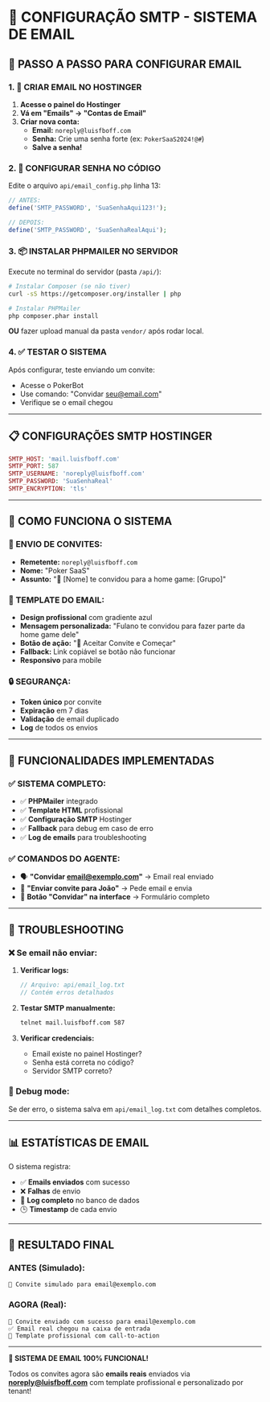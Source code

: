 # 📧 **CONFIGURAÇÃO SMTP - SISTEMA DE EMAIL**

## 🎯 **PASSO A PASSO PARA CONFIGURAR EMAIL**

### **1. 📧 CRIAR EMAIL NO HOSTINGER**

1. **Acesse o painel do Hostinger**
2. **Vá em "Emails" → "Contas de Email"**
3. **Criar nova conta:**
   - **Email:** `noreply@luisfboff.com`
   - **Senha:** Crie uma senha forte (ex: `PokerSaaS2024!@#`)
   - **Salve a senha!**

### **2. 🔧 CONFIGURAR SENHA NO CÓDIGO**

Edite o arquivo `api/email_config.php` linha 13:

```php
// ANTES:
define('SMTP_PASSWORD', 'SuaSenhaAqui123!');

// DEPOIS:
define('SMTP_PASSWORD', 'SuaSenhaRealAqui');
```

### **3. 📦 INSTALAR PHPMAILER NO SERVIDOR**

Execute no terminal do servidor (pasta `/api/`):

```bash
# Instalar Composer (se não tiver)
curl -sS https://getcomposer.org/installer | php

# Instalar PHPMailer
php composer.phar install
```

**OU** fazer upload manual da pasta `vendor/` após rodar local.

### **4. ✅ TESTAR O SISTEMA**

Após configurar, teste enviando um convite:
- Acesse o PokerBot
- Use comando: "Convidar seu@email.com"
- Verifique se o email chegou

---

## 📋 **CONFIGURAÇÕES SMTP HOSTINGER**

```php
SMTP_HOST: 'mail.luisfboff.com'
SMTP_PORT: 587
SMTP_USERNAME: 'noreply@luisfboff.com'  
SMTP_PASSWORD: 'SuaSenhaReal'
SMTP_ENCRYPTION: 'tls'
```

---

## 📧 **COMO FUNCIONA O SISTEMA**

### **📨 ENVIO DE CONVITES:**
- **Remetente:** `noreply@luisfboff.com`
- **Nome:** "Poker SaaS"
- **Assunto:** "🎯 [Nome] te convidou para a home game: [Grupo]"

### **📄 TEMPLATE DO EMAIL:**
- **Design profissional** com gradiente azul
- **Mensagem personalizada:** "Fulano te convidou para fazer parte da home game dele"
- **Botão de ação:** "🚀 Aceitar Convite e Começar"
- **Fallback:** Link copiável se botão não funcionar
- **Responsivo** para mobile

### **🔒 SEGURANÇA:**
- **Token único** por convite
- **Expiração** em 7 dias
- **Validação** de email duplicado
- **Log** de todos os envios

---

## 🚀 **FUNCIONALIDADES IMPLEMENTADAS**

### **✅ SISTEMA COMPLETO:**
- ✅ **PHPMailer** integrado
- ✅ **Template HTML** profissional
- ✅ **Configuração SMTP** Hostinger
- ✅ **Fallback** para debug em caso de erro
- ✅ **Log de emails** para troubleshooting

### **✅ COMANDOS DO AGENTE:**
- 🗣️ **"Convidar email@exemplo.com"** → Email real enviado
- 📧 **"Enviar convite para João"** → Pede email e envia
- 👥 **Botão "Convidar" na interface** → Formulário completo

---

## 🐛 **TROUBLESHOOTING**

### **❌ Se email não enviar:**

1. **Verificar logs:**
   ```php
   // Arquivo: api/email_log.txt
   // Contém erros detalhados
   ```

2. **Testar SMTP manualmente:**
   ```bash
   telnet mail.luisfboff.com 587
   ```

3. **Verificar credenciais:**
   - Email existe no painel Hostinger?
   - Senha está correta no código?
   - Servidor SMTP correto?

### **🔧 Debug mode:**
Se der erro, o sistema salva em `api/email_log.txt` com detalhes completos.

---

## 📊 **ESTATÍSTICAS DE EMAIL**

O sistema registra:
- ✅ **Emails enviados** com sucesso
- ❌ **Falhas** de envio
- 📝 **Log completo** no banco de dados
- 🕒 **Timestamp** de cada envio

---

## 🎯 **RESULTADO FINAL**

### **ANTES (Simulado):**
```
📧 Convite simulado para email@exemplo.com
```

### **AGORA (Real):**
```
📧 Convite enviado com sucesso para email@exemplo.com
✅ Email real chegou na caixa de entrada
🎯 Template profissional com call-to-action
```

---

**🚀 SISTEMA DE EMAIL 100% FUNCIONAL!**

Todos os convites agora são **emails reais** enviados via **noreply@luisfboff.com** com template profissional e personalizado por tenant!

